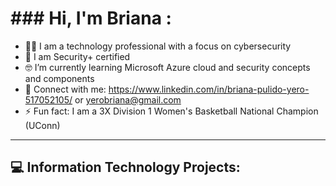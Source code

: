 <h1> ### Hi, I'm Briana :</h1>

- 👩‍💻 I am a technology professional with a focus on cybersecurity
- 📜 I am Security+ certified
- 🤓 I’m currently learning Microsoft Azure cloud and security concepts and components
- 🤝 Connect with me: https://www.linkedin.com/in/briana-pulido-yero-517052105/ or yerobriana@gmail.com
- ⚡ Fun fact: I am a 3X Division 1 Women's Basketball National Champion (UConn) 
------------------------------------------------------------------------------
<h2>💻 Information Technology Projects:</h2>
